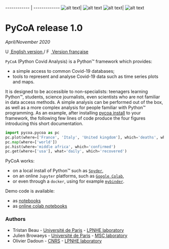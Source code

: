 <!-- [Pycoa Logo](fig/pycoa_logo.png) -->
------------ | -------------
![alt text](https://github.com/coa-project/coa-project.github.io/blob/main/fig/pycoa_plot_example.png|width=200)|
![alt text](https://github.com/coa-project/coa-project.github.io/blob/main/fig/pycoa_map_example.png|width=200)
![alt text](https://github.com/coa-project/coa-project.github.io/blob/main/fig/pycoa_hist_example.png|width=200)|
![alt text](https://github.com/coa-project/coa-project.github.io/blob/main/fig/pycoa_get_example.png|width=200)

# PyCoA release 1.0

_April/November 2020_

[<img src="http://pycoa.fr/fig/UK.png" height="14px" alt="UK flag"> English  version ](https://github.com/pycoa/pycoa/blob/main/README.md) / 
[ <img src="http://pycoa.fr/fig/FR.png" height="14px" alt="FR flag"> Version française ](https://github.com/pycoa/pycoa/blob/main/README_FR.md)


`PyCoA` (Python Covid Analysis) is a Python™ framework which provides:
- a simple access to common Covid-19 databases;
- tools to represent and analyse Covid-19 data such as time series plots and maps.

It is designed to be accessible to non-specialists: teenagers learning Python™, students, science journalists, even scientists who are not familiar in data access methods. A simple analysis can be performed out of the box, as well as a more complex analysis for people familiar with Python™ programming. As an example, after installing [pycoa install](https://github.com/pycoa/pycoa/wiki/Install) to your framework, the following few lines of code produce the four figures introducing this short documentation.

```python
import pycoa.pycoa as pc
pc.plot(where=['France', 'Italy', 'United kingdom'], which='deaths', what='cumul')
pc.map(where=['world'])
pc.hist(where='middle africa', which='confirmed')
pc.get(where=['usa'], what='daily', which='recovered')
```

PyCoA works:
- on a local install of Python™ such as [`Spyder`](https://www.spyder-ide.org/),
- on an online `Jupyter` platforms, such as [`Google Colab`](https://colab.research.google.com/),
- or even through a `docker`, using for example [`mybinder`](https://mybinder.org/).

Demo code is available: 
- as [notebooks](https://github.com/pycoa/pycoa-notebooks)
- as [online colab notebooks](https://drive.google.com/drive/folders/1TAyzyVncQbRn8KWN5d9St_dpqH2UDhDE?usp=sharing)

### Authors

* Tristan Beau - [Université de Paris](http://u-paris.fr) - [LPNHE laboratory](http://lpnhe.in2p3.fr/)
* Julien Browaeys - [Université de Paris](http://u-paris.fr) - [MSC laboratory](http://www.msc.univ-paris-diderot.fr/)
* Olivier Dadoun - [CNRS](http://cnrs.fr) - [LPNHE laboratory](http://lpnhe.in2p3.fr/)

